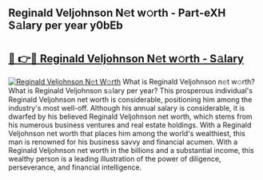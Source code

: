 ## Reginald Veljohnson N𝚎t w𝚘rth - Part-eXH S𝚊lary per year y0bEb

# <h2><a href="http://gc5774n.nevu.top/?p=Reginald+Veljohnson">🔗 👉🔴 Reginald Veljohnson N𝚎t w𝚘rth - S𝚊lary</a></h2>

[![Reginald Veljohnson N𝚎t W𝚘rth](https://i.imgur.com/Oavwk0R.jpeg)](http://gc5774n.nevu.top/?p=Reginald+Veljohnson)
What is Reginald Veljohnson n𝚎t w𝚘rth? What is Reginald Veljohnson s𝚊lary per year?
This prosperous individual's Reginald Veljohnson net worth is considerable, positioning him among the industry's most well-off. Although his annual salary is considerable, it is dwarfed by his believed Reginald Veljohnson net worth, which stems from his numerous business ventures and real estate holdings. With a Reginald Veljohnson net worth that places him among the world's wealthiest, this man is renowned for his business savvy and financial acumen. With a Reginald Veljohnson net worth in the billions and a substantial income, this wealthy person is a leading illustration of the power of diligence, perseverance, and financial intelligence.
